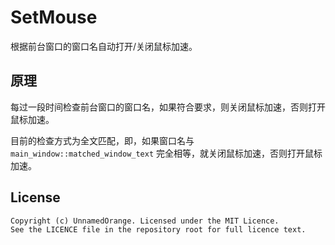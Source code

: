 # SetMouse

根据前台窗口的窗口名自动打开/关闭鼠标加速。

## 原理

每过一段时间检查前台窗口的窗口名，如果符合要求，则关闭鼠标加速，否则打开鼠标加速。

目前的检查方式为全文匹配，即，如果窗口名与 `main_window::matched_window_text` 完全相等，就关闭鼠标加速，否则打开鼠标加速。

## License

```
Copyright (c) UnnamedOrange. Licensed under the MIT Licence.
See the LICENCE file in the repository root for full licence text.
```